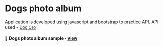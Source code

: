 
# Dogs photo album

Application is developed using javascript and bootstrap to practice API. API used -  <a href="https://dog.ceo/dog-api/" style="font-size:small;">Dog Ceo</a>

<h4>🔹  Dogs photo album sample - <a href="https://simonakom.github.io/dogs-api/dogs-photo-album.html" style="font-size:small;">View</a><h4>





